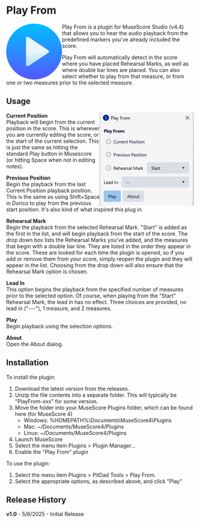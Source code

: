 # Play From
<img src="PlayFromIcon.png" align="left" width="150px"/>
Play From  is a plugin for MuseScore Studio (v4.4) that allows you to hear the audio playback from the predefined markers you've already included the score. 

Play From will automatically detect in the score where you have placed Rehearsal Marks, as well as where double bar lines are placed. You can also select whether to play from that measure, or from one or two measures prior to the selected measure. 

Usage
-----
<img src="PlayFromMainForm.png" align="right" />

**Current Position**\
Playback will begin from the current position in the score. This is wherever you are currently editing the score, or the start of the current selection. This is just the same as hitting the standard Play button in Musescore (or hitting Space when not in editing notes).

**Previous Position**\
Begin the playback from the last Current Position playback position. This is the same as using Shift+Space in Dorico to play from the previous start position. It's also kind of what inspired this plug in. 

**Rehearsal Mark**\
Begin the playback from the selected Rehearsal Mark. "Start" is added as the first in the list, and will begin playback from the start of the score. 
The drop down box lists the Rehearsal Marks you've added, and the measures that begin with a double bar line. They are listed in the order they appear in the score.  These are looked for each time the plugin is opened, so if you add or remove them from your score, simply reopen the plugin and they will appear in the list. Choosing from the drop down will also ensure that the Rehearsal Mark option is chosen. 

**Lead In**\
This option begins the playback from the specified number of measures prior to the selected option. Of course, when playing from the "Start" Rehearsal Mark, the lead in has no effect.
Three choices are provided, no lead in ("---"), 1 measure, and 2 measures. 

**Play**\
Begin playback using the selection options. 

**About**\
Open the About dialog. 

Installation
-------------
To install the plugin:
1. Download the latest version from the releases. 
1. Unzip the file contents into a separate folder. This will typically be "PlayFrom-xxx" for some version.
1. Move the folder into your MuseScore Plugins folder, which can be found here (for MuseScore 4)
   * Windows: %HOMEPATH%\Documents\MuseScore4\Plugins
   * Mac: ~/Documents/MuseScore4/Plugins
   * Linux: ~/Documents/MuseScore4/Plugins
1. Launch MuseScore
1. Select the menu item Plugins > Plugin Manager...
1. Enable the "Play From" plugin
   
To use the plugin:
1. Select the menu item Plugins > PitDad Tools > Play From.  
1. Select the appropriate options, as described above, and click "Play"
   
Release History
-------------
**v1.0** - 5/6/2025 - Initial Release


